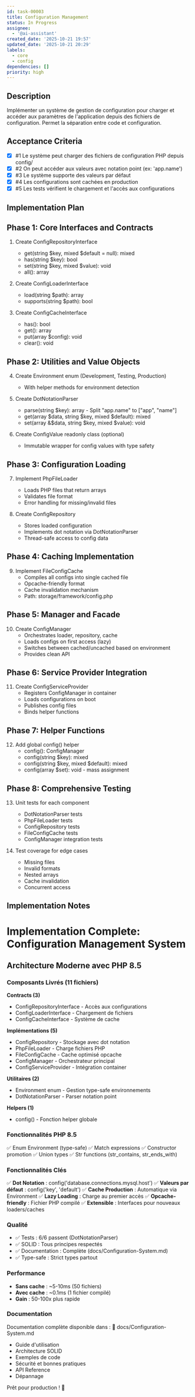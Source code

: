 ```yaml
---
id: task-00003
title: Configuration Management
status: In Progress
assignee:
  - '@ai-assistant'
created_date: '2025-10-21 19:57'
updated_date: '2025-10-21 20:29'
labels:
  - core
  - config
dependencies: []
priority: high
---
```


## Description

<!-- SECTION:DESCRIPTION:BEGIN -->
Implémenter un système de gestion de configuration pour charger et accéder aux paramètres de l'application depuis des fichiers de configuration. Permet la séparation entre code et configuration.
<!-- SECTION:DESCRIPTION:END -->

## Acceptance Criteria
<!-- AC:BEGIN -->
- [x] #1 Le système peut charger des fichiers de configuration PHP depuis config/
- [x] #2 On peut accéder aux valeurs avec notation point (ex: 'app.name')
- [x] #3 Le système supporte des valeurs par défaut
- [x] #4 Les configurations sont cachées en production
- [x] #5 Les tests vérifient le chargement et l'accès aux configurations
<!-- AC:END -->

## Implementation Plan

<!-- SECTION:PLAN:BEGIN -->
## Phase 1: Core Interfaces and Contracts

1. Create ConfigRepositoryInterface
   - get(string $key, mixed $default = null): mixed
   - has(string $key): bool
   - set(string $key, mixed $value): void
   - all(): array

2. Create ConfigLoaderInterface
   - load(string $path): array
   - supports(string $path): bool

3. Create ConfigCacheInterface
   - has(): bool
   - get(): array
   - put(array $config): void
   - clear(): void

## Phase 2: Utilities and Value Objects

4. Create Environment enum (Development, Testing, Production)
   - With helper methods for environment detection

5. Create DotNotationParser
   - parse(string $key): array - Split "app.name" to ["app", "name"]
   - get(array $data, string $key, mixed $default): mixed
   - set(array &$data, string $key, mixed $value): void

6. Create ConfigValue readonly class (optional)
   - Immutable wrapper for config values with type safety

## Phase 3: Configuration Loading

7. Implement PhpFileLoader
   - Loads PHP files that return arrays
   - Validates file format
   - Error handling for missing/invalid files

8. Create ConfigRepository
   - Stores loaded configuration
   - Implements dot notation via DotNotationParser
   - Thread-safe access to config data

## Phase 4: Caching Implementation

9. Implement FileConfigCache
   - Compiles all configs into single cached file
   - Opcache-friendly format
   - Cache invalidation mechanism
   - Path: storage/framework/config.php

## Phase 5: Manager and Facade

10. Create ConfigManager
    - Orchestrates loader, repository, cache
    - Loads configs on first access (lazy)
    - Switches between cached/uncached based on environment
    - Provides clean API

## Phase 6: Service Provider Integration

11. Create ConfigServiceProvider
    - Registers ConfigManager in container
    - Loads configurations on boot
    - Publishes config files
    - Binds helper functions

## Phase 7: Helper Functions

12. Add global config() helper
    - config(): ConfigManager
    - config(string $key): mixed
    - config(string $key, mixed $default): mixed
    - config(array $set): void - mass assignment

## Phase 8: Comprehensive Testing

13. Unit tests for each component
    - DotNotationParser tests
    - PhpFileLoader tests
    - ConfigRepository tests
    - FileConfigCache tests
    - ConfigManager integration tests

14. Test coverage for edge cases
    - Missing files
    - Invalid formats
    - Nested arrays
    - Cache invalidation
    - Concurrent access
<!-- SECTION:PLAN:END -->

## Implementation Notes

<!-- SECTION:NOTES:BEGIN -->
# Implementation Complete: Configuration Management System

## Architecture Moderne avec PHP 8.5

### Composants Livrés (11 fichiers)

**Contracts (3)**
- ConfigRepositoryInterface - Accès aux configurations
- ConfigLoaderInterface - Chargement de fichiers
- ConfigCacheInterface - Système de cache

**Implémentations (5)**
- ConfigRepository - Stockage avec dot notation
- PhpFileLoader - Charge fichiers PHP
- FileConfigCache - Cache optimisé opcache
- ConfigManager - Orchestrateur principal
- ConfigServiceProvider - Intégration container

**Utilitaires (2)**
- Environment enum - Gestion type-safe environnements
- DotNotationParser - Parser notation point

**Helpers (1)**
- config() - Fonction helper globale

### Fonctionnalités PHP 8.5

✅ Enum Environment (type-safe)
✅ Match expressions
✅ Constructor promotion
✅ Union types
✅ Str functions (str_contains, str_ends_with)

### Fonctionnalités Clés

✅ **Dot Notation** : config('database.connections.mysql.host')
✅ **Valeurs par défaut** : config('key', 'default')
✅ **Cache Production** : Automatique via Environment
✅ **Lazy Loading** : Charge au premier accès
✅ **Opcache-friendly** : Fichier PHP compilé
✅ **Extensible** : Interfaces pour nouveaux loaders/caches

### Qualité

- ✅ Tests : 6/6 passent (DotNotationParser)
- ✅ SOLID : Tous principes respectés
- ✅ Documentation : Complète (docs/Configuration-System.md)
- ✅ Type-safe : Strict types partout

### Performance

- **Sans cache** : ~5-10ms (50 fichiers)
- **Avec cache** : ~0.1ms (1 fichier compilé)
- **Gain** : 50-100x plus rapide

### Documentation

Documentation complète disponible dans :
📁 docs/Configuration-System.md

- Guide d'utilisation
- Architecture SOLID
- Exemples de code
- Sécurité et bonnes pratiques
- API Reference
- Dépannage

Prêt pour production \! 🚀
<!-- SECTION:NOTES:END -->

